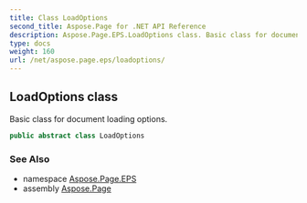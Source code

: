 ```yaml
---
title: Class LoadOptions
second_title: Aspose.Page for .NET API Reference
description: Aspose.Page.EPS.LoadOptions class. Basic class for document loading options
type: docs
weight: 160
url: /net/aspose.page.eps/loadoptions/
---
```

## LoadOptions class

Basic class for document loading options.

```csharp
public abstract class LoadOptions
```

### See Also

* namespace [Aspose.Page.EPS](../../aspose.page.eps/)
* assembly [Aspose.Page](../../)


